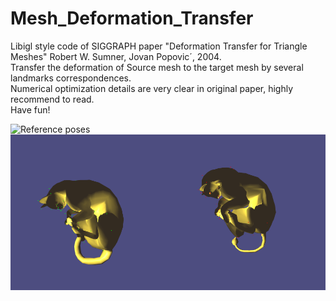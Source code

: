 # Mesh_Deformation_Transfer
Libigl style code of SIGGRAPH paper "Deformation Transfer for Triangle Meshes" Robert W. Sumner, Jovan Popovic´, 2004.  
Transfer the deformation of Source mesh to the target mesh by several landmarks correspondences.  
Numerical optimization details are very clear in original paper, highly recommend to read.  
Have fun!  

![Reference poses](images/references_poses.png)  
![Deformation results](images/transferred_poses.png)

